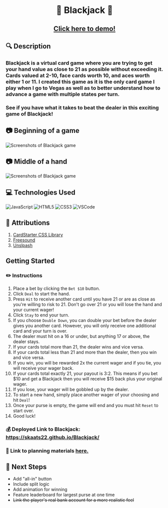 # <p style="text-align:center;">**🤑 Blackjack 🤑**</p>
## <p style="text-align:center;">[Click here to demo!](https://skaats22.github.io/Blackjack/)</p>

## :mag: Description
### Blackjack is a virtual card game where you are trying to get your hand value as close to 21 as possible without exceeding it. Cards valued at 2-10, face cards worth 10, and aces worth either 1 or 11. I created this game as it is the only card game I play when I go to Vegas as well as to better understand how to advance a game with multiple states per turn. 
### See if you have what it takes to beat the dealer in this exciting game of Blackjack!

## :camera: Beginning of a game
![Screenshots of Blackjack game](https://i.imgur.com/IEDuU9f.jpeg)
## :camera: Middle of a hand
![Screenshots of Blackjack game](https://i.imgur.com/k2O4mIT.jpeg)


## :computer: Technologies Used
![JavaScript](https://img.shields.io/badge/-JavaScript-05122A?style=flat&logo=javascript)
![HTML5](https://img.shields.io/badge/-HTML5-05122A?style=flat&logo=html5)
![CSS3](https://img.shields.io/badge/-CSS-05122A?style=flat&logo=css3)
![VSCode](https://img.shields.io/badge/-VS_Code-05122A?style=flat&logo=visualstudio)

## :art: Attributions
1. [CardStarter CSS Library](https://replit.com/@SEIStudent/How-to-Use-CSS-Card-Library#index.html)
1. [Freesound](https://freesound.org/)
1. [Unslpash](unsplash.com)

## **Getting Started**

### :pencil2: Instructions
1. Place a bet by clicking the `Bet $10` button.
1. Click `Deal` to start the hand.
1. Press `Hit` to receive another card until you have 21 or are as close as you're willing to risk to 21. Don't go over 21 or you will lose the hand and your current wager!
1. Click `Stay` to end your turn.
1. If you choose `Double Down`, you can double your bet before the dealer gives you another card. However, you will only receive one additional card and your turn is over.
1. The dealer must hit on a 16 or under, but anything 17 or above, the dealer stays.
1. If your cards total more than 21, the dealer wins and vice versa.
1. If your cards total less than 21 and more than the dealer, then you win and vice versa.
1. If you win, you will be rewarded 2x the current wager and if you tie, you will receive your wager back.
1. If your cards total exactly 21, your payout is 3:2. This means if you bet $10 and get a Blackjack then you will receive $15 back plus your original wager.
1. If you lose, your wager will be gobbled up by the dealer.
1. To start a new hand, simply place another wager of your choosing and hit `Deal`!
1. Once your purse is empty, the game will end and you must hit `Reset` to start over.
1. Good luck!

### :moneybag: Deployed Link to Blackjack: https://skaats22.github.io/Blackjack/

### :pushpin: Link to planning materials [here.](https://github.com/skaats22/Blackjack/tree/main/Planning) 

## :hammer: **Next Steps**
* Add "all-in" button
* Include split logic
* Add animation for winning
* Feature leaderboard for largest purse at one time
* ~~Link the player's real bank account for a more realistic feel~~
